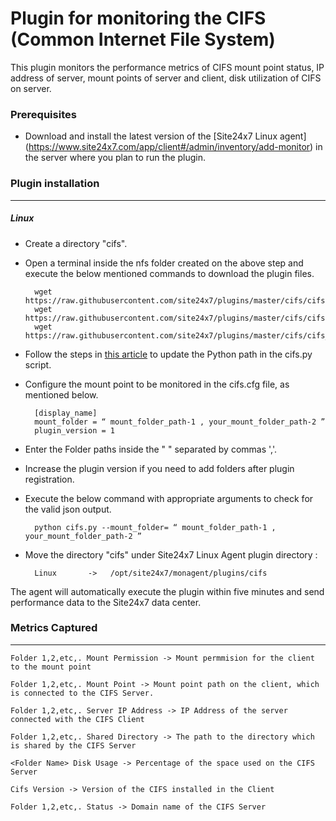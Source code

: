 Plugin for monitoring the CIFS (Common Internet File System)
==============================================

This plugin monitors the performance metrics of CIFS mount point status, IP address of server, mount points of server and client, disk utilization of CIFS on server.

### Prerequisites

- Download and install the latest version of the [Site24x7 Linux agent] (https://www.site24x7.com/app/client#/admin/inventory/add-monitor) in the server where you plan to run the plugin. 


### Plugin installation
---
##### Linux 

- Create a directory "cifs".

- Open a terminal inside the nfs folder created on the above step and execute the below mentioned commands to download the plugin files.

		wget https://raw.githubusercontent.com/site24x7/plugins/master/cifs/cifs.py
		wget https://raw.githubusercontent.com/site24x7/plugins/master/cifs/cifs.cfg
		wget https://raw.githubusercontent.com/site24x7/plugins/master/cifs/cifs_check.sh
  
- Follow the steps in [this article](https://support.site24x7.com/portal/en/kb/articles/updating-python-path-in-a-plugin-script-for-linux-servers) to update the Python path in the cifs.py script.
	
- Configure the mount point to be monitored in the cifs.cfg file, as mentioned below.

		[display_name]
		mount_folder = “ mount_folder_path-1 , your_mount_folder_path-2 ”
		plugin_version = 1
	  
- Enter the Folder paths inside the " " separated by commas ','.

- Increase the plugin version if you need to add folders after plugin registration.

- Execute the below command with appropriate arguments to check for the valid json output.  

		python cifs.py --mount_folder= “ mount_folder_path-1 , your_mount_folder_path-2 ”
		
- Move the directory "cifs" under Site24x7 Linux Agent plugin directory :

		Linux       ->   /opt/site24x7/monagent/plugins/cifs


The agent will automatically execute the plugin within five minutes and send performance data to the Site24x7 data center.


### Metrics Captured
---
	Folder 1,2,etc,. Mount Permission -> Mount permmision for the client to the mount point 

	Folder 1,2,etc,. Mount Point -> Mount point path on the client, which is connected to the CIFS Server.

	Folder 1,2,etc,. Server IP Address -> IP Address of the server connected with the CIFS Client

	Folder 1,2,etc,. Shared Directory -> The path to the directory which is shared by the CIFS Server

	<Folder Name> Disk Usage -> Percentage of the space used on the CIFS Server

	Cifs Version -> Version of the CIFS installed in the Client

	Folder 1,2,etc,. Status -> Domain name of the CIFS Server
